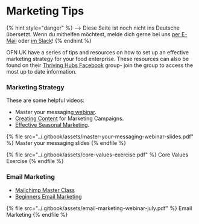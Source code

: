 # Marketing Tips

{% hint style="danger" %}
<img src="https://firebasestorage.googleapis.com/v0/b/gitbook-28427.appspot.com/o/assets%2F-L9rgk4wEweX_zxXIzmW%2F-LpeYcYHvFT89zDzVlG4%2F-LpeZq2i0oaAbNYfYfu5%2FCapture%20du%202019-09-26%2000-38-19.png?alt=media&#x26;token=aef3eea2-4d60-4d24-99ec-6edbda36b45c" alt="" data-size="line">-->​<img src="https://firebasestorage.googleapis.com/v0/b/gitbook-28427.appspot.com/o/assets%2F-L9rgk4wEweX_zxXIzmW%2F-MdHZQzZkj-9uNA4c3qD%2F-MdIF6yxdsNWC5BK3awW%2FFlagge%20Deutschland.jpg?alt=media&#x26;token=9bbe895b-2aa1-40da-8221-01fb74558b92" alt="" data-size="line"> Diese Seite ist noch nicht ins Deutsche übersetzt. Wenn du mithelfen möchtest, melde dich gerne bei uns [per E-Mail](mailto:konrad@openfoodnetwork.de) oder [im Slack](https://join.slack.com/t/openfoodnetwork/shared\_invite/zt-9sjkjdlu-r02kUMP1zbrTgUhZhYPF\~A)!
{% endhint %}

OFN UK have a series of tips and resources on how to set up an effective marketing strategy for your food enterprise.  These resources can also be found on their [Thriving Hubs Facebook](https://www.facebook.com/groups/thrivingfoodhub) group- join the group to access the most up to date information.

### Marketing Strategy

These are some helpful videos:

* Master your messaging[ webinar](https://youtu.be/jUMIIYG2nXY).
* [Creating Content](https://youtu.be/ofNizm5DjUg) for Marketing Campaigns.
* [Effective Seasonal Marketing](https://youtu.be/ppRnCOVXO\_Q).

{% file src="../.gitbook/assets/master-your-messaging-webinar-slides.pdf" %}
Master your messaging slides
{% endfile %}

{% file src="../.gitbook/assets/core-values-exercise.pdf" %}
Core Values Exercise
{% endfile %}

### Email Marketing

* [Mailchimp Master Class](https://youtu.be/lEc9i0h\_8xg)
* [Beginners Email Marketing](https://youtu.be/BqvQoqUCM14)

{% file src="../.gitbook/assets/email-marketing-webinar-july.pdf" %}
Email Marketing
{% endfile %}


